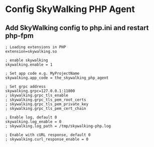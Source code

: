 
# Config SkyWalking PHP Agent

## Add SkyWalking config to php.ini and restart php-fpm

```shell
; Loading extensions in PHP
extension=skywalking.so

; enable skywalking
skywalking.enable = 1

; Set app code e.g. MyProjectName
skywalking.app_code = the_skywalking_php_agent

; Set grpc address
skywalking.grpc=127.0.0.1:11800
; skywalking.grpc_tls_enable
; skywalking.grpc_tls_pem_root_certs
; skywalking.grpc_tls_pem_private_key
; skywalking.grpc_tls_pem_cert_chain

; Enable log, default 0
skywalking.log_enable = 0
; skywalking.log_path = /tmp/skywalking-php.log

; Enable with cURL response, default 0
; skywalking.curl_response_enable = 0
```

